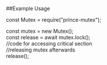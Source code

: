 ##Example Usage

const Mutex = require("prince-mutex");

const mutex = new Mutex();  
const release = await mutex.lock();  
//code for accessing critical section  
//releasing mutex afterwards  
release();  